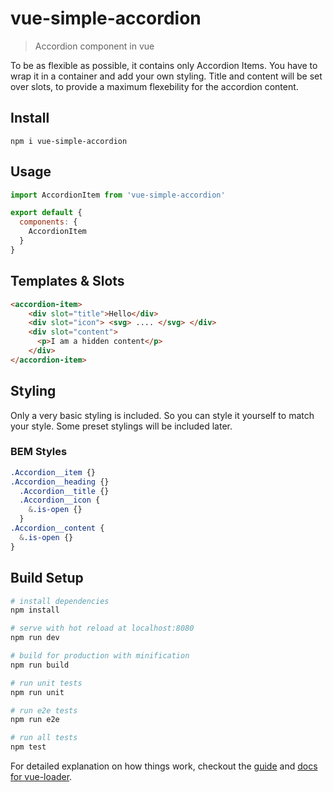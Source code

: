 # vue-simple-accordion

> Accordion component in vue

To be as flexible as possible, it contains only Accordion Items. You have to wrap it in a container and add your own styling.
Title and content will be set over slots, to provide a maximum flexebility for the accordion content.

## Install

`npm i vue-simple-accordion`

## Usage

```javascript
import AccordionItem from 'vue-simple-accordion'

export default {
  components: {
    AccordionItem
  }
}
```

## Templates & Slots

```html
<accordion-item>
    <div slot="title">Hello</div>
    <div slot="icon"> <svg> .... </svg> </div>
    <div slot="content">
      <p>I am a hidden content</p>
    </div>
</accordion-item>
```

## Styling

Only a very basic styling is included. So you can style it yourself to match your style.
Some preset stylings will be included later.

### BEM Styles

```scss
.Accordion__item {}
.Accordion__heading {}
  .Accordion__title {}
  .Accordion__icon {
    &.is-open {}
  }
.Accordion__content {
  &.is-open {}
}
```

## Build Setup

``` bash
# install dependencies
npm install

# serve with hot reload at localhost:8080
npm run dev

# build for production with minification
npm run build

# run unit tests
npm run unit

# run e2e tests
npm run e2e

# run all tests
npm test
```

For detailed explanation on how things work, checkout the [guide](http://vuejs-templates.github.io/webpack/) and [docs for vue-loader](http://vuejs.github.io/vue-loader).
